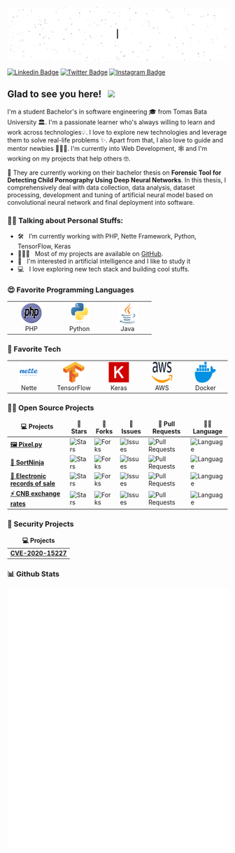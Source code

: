 ![Hi, I'm Philip 👋 I'm a 🚀 Czech software engineer 🚀 I 😍️ challenges](https://github.com/filipsedivy/filipsedivy/raw/master/assets/github.gif)

[![Linkedin Badge](https://img.shields.io/badge/-LinkedIn-0e76a8?style=flat-square&logo=Linkedin&logoColor=white)](http://linkedin.com/in/filipsedivy/)
[![Twitter Badge](https://img.shields.io/badge/-Twitter-00acee?style=flat-square&logo=Twitter&logoColor=white)](https://twitter.com/filipsedivy)
[![Instagram Badge](https://img.shields.io/badge/-Instagram-e4405f?style=flat-square&logo=Instagram&logoColor=white)](https://instagram.com/filipsedivy.cz)

## Glad to see you here! &nbsp; ![](https://visitor-badge.glitch.me/badge?page_id=filipsedivy.filipsedivy&style=flat-square&color=0088cc)

I'm a student Bachelor's in software engineering 🎓 from Tomas Bata University 🏛. I'm a passionate learner who's always
willing to learn and work across technologies💡. I love to explore new technologies and leverage them to solve real-life
problems ✨. Apart from that, I also love to guide and mentor newbies 👨🏻‍💻. I'm currently into Web Development, 🕸️
and I'm working on my projects that help others 🤓.

📣 They are currently working on their bachelor thesis on **Forensic Tool for Detecting Child Pornography Using Deep Neural Networks**. In this thesis, I comprehensively deal with data collection, data analysis, dataset processing, development and tuning of artificial neural model based on convolutional neural network and final deployment into software.

### 🙌🏻 Talking about Personal Stuffs:

- 🛠 &nbsp; I’m currently working with PHP, Nette Framework, Python, TensorFlow, Keras
- 👨🏻‍💻 &nbsp; Most of my projects are available on [GitHub](https://github.com/filipsedivy).
- 🧠 &nbsp; I'm interested in artificial intelligence and I like to study it
- 💻 &nbsp; I love exploring new tech stack and building cool stuffs.

### 😍 Favorite Programming Languages

<table>
 <tr>
  <td align="center" width="96">
      <img src="./assets/tech/php.svg" width="48" height="48" alt="PHP" />
      <br>PHP
   </td>
   <td align="center" width="96">
      <img src="./assets/tech/python.svg" width="48" height="48" alt="Python" />
      <br>Python
   </td>
   <td align="center" width="96">
      <img src="./assets/tech/java.svg" width="48" height="48" alt="Java" />
      <br>Java
   </td>
 </tr>
</table>

### 🚀 Favorite Tech

<table>
  <tr>
    <td align="center" width="96">
      <img src="./assets/tech/nette.png" width="48" height="48" alt="Nette" />
      <br>Nette
    </td>
    <td align="center"  width="96">
      <img src="./assets/tech/tensorflow.svg" width="48" height="48" alt="TensorFlow" />
      <br>TensorFlow
    </td>
    <td align="center"  width="96">
      <img src="./assets/tech/keras.svg" width="48" height="48" alt="Keras" />
      <br>Keras
    </td>
    <td align="center" width="96">
      <img src="./assets/tech/aws.svg" width="48" height="48" alt="AWS" />
      <br>AWS
    </td>
    <td align="center" width="96">
      <img src="./assets/tech/docker.svg" width="48" height="48" alt="Docker" />
      <br>Docker
    </td>
  </tr>
</table>

### 🧑‍🚀 Open Source Projects

<table>
  <thead align="center">
    <tr>
      <td><b>💻 Projects</b></td>
      <td><b>🌟 Stars</b></td>
      <td><b>🍴 Forks</b></td>
      <td><b>🐛 Issues</b></td>
      <td><b>🔔 Pull Requests</b></td>
      <td><b>👨‍💻 Language</b></td>
    </tr>
  </thead>
  <tbody>
    <tr>
    	<td><a href="https://github.com/filipsedivy/pixel.py"><b>🖼 Pixel.py</b></a></td>
      <td><img alt="Stars" src="https://img.shields.io/github/stars/filipsedivy/pixel.py?style=flat-square&labelColor=343b41"/></td>
      <td><img alt="Forks" src="https://img.shields.io/github/forks/filipsedivy/pixel.py?style=flat-square&labelColor=343b41"/></td>
      <td><img alt="Issues" src="https://img.shields.io/github/issues/filipsedivy/pixel.py?style=flat-square"/></td>
      <td><img alt="Pull Requests" src="https://img.shields.io/github/issues-pr/filipsedivy/pixel.py?style=flat-square"/></td>
      <td><img alt="Language" src="https://img.shields.io/github/languages/top/filipsedivy/pixel.py?style=flat-square"/></td>
    </tr>
    <tr>
      <td><a href="https://github.com/filipsedivy/SortNinja"><b>🥷 SortNinja</b></a></td>
      <td><img alt="Stars" src="https://img.shields.io/github/stars/filipsedivy/SortNinja?style=flat-square&labelColor=343b41"/></td>
      <td><img alt="Forks" src="https://img.shields.io/github/forks/filipsedivy/SortNinja?style=flat-square&labelColor=343b41"/></td>
      <td><img alt="Issues" src="https://img.shields.io/github/issues/filipsedivy/SortNinja?style=flat-square"/></td>
      <td><img alt="Pull Requests" src="https://img.shields.io/github/issues-pr/filipsedivy/SortNinja?style=flat-square"/></td>
      <td><img alt="Language" src="https://img.shields.io/github/languages/top/filipsedivy/SortNinja?style=flat-square"/></td>
    </tr>
    <tr>
    	<td><a href="https://github.com/filipsedivy/php-eet"><b>💸 Electronic records of sale</b></a></td>
      <td><img alt="Stars" src="https://img.shields.io/github/stars/filipsedivy/php-eet?style=flat-square&labelColor=343b41"/></td>
      <td><img alt="Forks" src="https://img.shields.io/github/forks/filipsedivy/php-eet?style=flat-square&labelColor=343b41"/></td>
      <td><img alt="Issues" src="https://img.shields.io/github/issues/filipsedivy/php-eet?style=flat-square"/></td>
      <td><img alt="Pull Requests" src="https://img.shields.io/github/issues-pr/filipsedivy/php-eet?style=flat-square"/></td>
      <td><img alt="Language" src="https://img.shields.io/github/languages/top/filipsedivy/php-eet?style=flat-square"/></td>
    </tr>
    <tr>
    	<td><a href="https://github.com/filipsedivy/cnb-api"><b>⚡️ CNB exchange rates</b></a></td>
      <td><img alt="Stars" src="https://img.shields.io/github/stars/filipsedivy/cnb-api?style=flat-square&labelColor=343b41"/></td>
      <td><img alt="Forks" src="https://img.shields.io/github/forks/filipsedivy/cnb-api?style=flat-square&labelColor=343b41"/></td>
      <td><img alt="Issues" src="https://img.shields.io/github/issues/filipsedivy/cnb-api?style=flat-square"/></td>
      <td><img alt="Pull Requests" src="https://img.shields.io/github/issues-pr/filipsedivy/cnb-api?style=flat-square"/></td>
      <td><img alt="Language" src="https://img.shields.io/github/languages/top/filipsedivy/cnb-api?style=flat-square"/></td>
    </tr>
  </tbody>
</table>

### 🔐 Security Projects

<table>
  <thead align="center">
    <tr>
      <td><b>💻 Projects</b></td>
    </tr>
  </thead>
  <tbody>
    <tr>
      <td><a href="https://github.com/filipsedivy/CVE-2020-15227"><b>CVE-2020-15227</b></a></td>
    </tr>
  </tbody>
</table>


### 📊 Github Stats
<a href='https://github.com/filipsedivy/github-stats'>

![Stats Overview](https://raw.githubusercontent.com/filipsedivy/github-stats/master/generated/overview.svg)
![Most Used Languages](https://raw.githubusercontent.com/filipsedivy/github-stats/master/generated/languages.svg)

</a>
